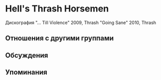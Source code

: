 # Hell's Thrash Horsemen

Дискография
"... Till Violence" 2009, Thrash
"Going Sane" 2010, Thrash

## Отношения с другими группами


## Обсуждения


## Упоминания

